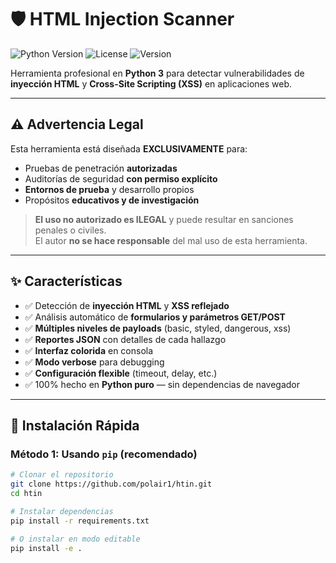 # 🛡️ HTML Injection Scanner

![Python Version](https://img.shields.io/badge/python-3.7%2B-blue)
![License](https://img.shields.io/badge/license-MIT-green)
![Version](https://img.shields.io/badge/version-1.1.0-orange)

Herramienta profesional en **Python 3** para detectar vulnerabilidades de **inyección HTML** y **Cross-Site Scripting (XSS)** en aplicaciones web.

---

## ⚠️ Advertencia Legal

Esta herramienta está diseñada **EXCLUSIVAMENTE** para:
- Pruebas de penetración **autorizadas**
- Auditorías de seguridad **con permiso explícito**
- **Entornos de prueba** y desarrollo propios
- Propósitos **educativos y de investigación**

> **El uso no autorizado es ILEGAL** y puede resultar en sanciones penales o civiles.  
> El autor **no se hace responsable** del mal uso de esta herramienta.

---

## ✨ Características

- ✅ Detección de **inyección HTML** y **XSS reflejado**
- ✅ Análisis automático de **formularios y parámetros GET/POST**
- ✅ **Múltiples niveles de payloads** (basic, styled, dangerous, xss)
- ✅ **Reportes JSON** con detalles de cada hallazgo
- ✅ **Interfaz colorida** en consola
- ✅ **Modo verbose** para debugging
- ✅ **Configuración flexible** (timeout, delay, etc.)
- ✅ 100% hecho en **Python puro** — sin dependencias de navegador

---

## 🚀 Instalación Rápida

### Método 1: Usando `pip` (recomendado)

```bash
# Clonar el repositorio
git clone https://github.com/polair1/htin.git
cd htin

# Instalar dependencias
pip install -r requirements.txt

# O instalar en modo editable
pip install -e .
